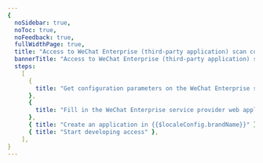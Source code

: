 ```yaml
---
{
  noSidebar: true,
  noToc: true,
  noFeedback: true,
  fullWidthPage: true,
  title: "Access to WeChat Enterprise (third-party application) scan code authorization login",
  bannerTitle: "Access to WeChat Enterprise (third-party application) scan code authorization login",
  steps:
    [
      {
        title: "Get configuration parameters on the WeChat Enterprise service provider platform",
      },
      {
        title: "Fill in the WeChat Enterprise service provider web application configuration in {{$localeConfig.brandName}}",
      },
      { title: "Create an application in {{$localeConfig.brandName}}" },
      { title: "Start developing access" },
    ],
}
---
```


<IntegrationDetail backLink="/guides/connections/social"/>
